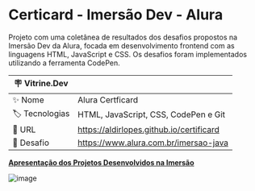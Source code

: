 # Certicard - Imersão Dev - Alura

Projeto com uma coletânea de resultados dos desafios propostos na Imersão Dev da Alura, focada em desenvolvimento frontend com as linguagens HTML, JavaScript e CSS. Os desafios foram implementados utilizando a ferramenta CodePen.

| 🪧 Vitrine.Dev |     |
| -------------  | --- |
| ✨ Nome        | Alura Certficard
| 🏷️ Tecnologias | HTML, JavaScript, CSS, CodePen e Git
| 🚀 URL         | https://aldirlopes.github.io/certificard
| 🤿 Desafio | https://www.alura.com.br/imersao-java


**[Apresentação dos Projetos Desenvolvidos na Imersão](https://aldirlopes.github.io/certificard/)**

![image](https://raw.githubusercontent.com/aldirlopes/certificard/main/images/site.png)
